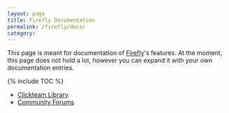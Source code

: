 ```yaml
---
layout: page
title: Firefly Documentation
permalink: /firefly/docs/
category:
---
```


This page is meant for documentation of [Firefly]'s features.
At the moment, this page does not hold a lot, however you can expand it with your own documentation entries.

{% include TOC %}

* [Clickteam Library](http://library.clickteam.com/firefly/object-descriptions/)
* [Community Forums]

[Community Forums]: /clickteam/forums/
[Clickteam Fusion 2.5]: /fusion/2.5/
[Firefly]: /firefly/
